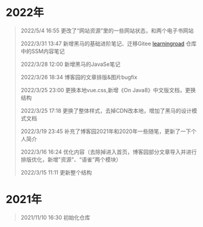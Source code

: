# 2022年

>2022/5/4    16:55   更改了“网站资源”里的一些网站状态，和两个电子书网站
>
>2022/3/31   13:47   新增黑马的基础进阶笔记、迁移Gitee [learningroad](https://gitee.com/yuyueq/learningroad) 仓库中的SSM内容笔记
>
>2022/3/28   12:00   新增黑马的JavaSe笔记
>
>2022/3/26   18:34   博客园的文章排版&图片bugfix
>
>2022/3/25   23:00   更换本地vue.css,新增《On Java8》中文版文档，更换结构
>
>2022/3/25   17:18   更换了整体样式，去掉CDN改本地，增加了黑马的设计模式文档
>
>2022/3/19   23:45   补充了博客园2021年和2020年一些随笔，更新了一下个人简介
>
>2022/3/16   16:24   优化内容（去除掉进入首页，博客园部分文章导入并进行排版优化，新增"资源"、“语雀”两个模块）
>
>2022/3/15   11:11   更新整个结构


# 2021年

>2021/11/10  16:30   初始化仓库
